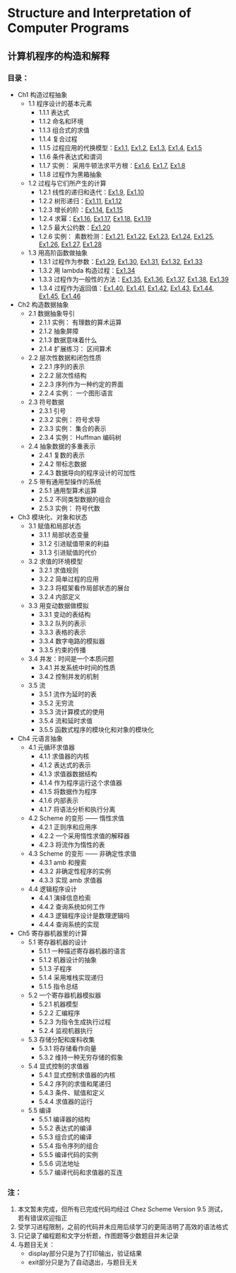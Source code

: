 # Structure and Interpretation of Computer Programs
计算机程序的构造和解释
-----

### 目录：
- Ch1 构造过程抽象
    - 1.1 程序设计的基本元素
        - 1.1.1 表达式
        - 1.1.2 命名和环境
        - 1.1.3 组合式的求值
        - 1.1.4 复合过程
        - 1.1.5 过程应用的代换模型：[Ex1.1](https://github.com/CN-DXTZ/SICP/blob/master/answer/Ch1/1_1.scm), [Ex1.2](https://github.com/CN-DXTZ/SICP/blob/master/answer/Ch1/1_2.scm), [Ex1.3](https://github.com/CN-DXTZ/SICP/blob/master/answer/Ch1/1_3.scm), [Ex1.4](https://github.com/CN-DXTZ/SICP/blob/master/answer/Ch1/1_4.scm), [Ex1.5](https://github.com/CN-DXTZ/SICP/blob/master/answer/Ch1/1_5.scm)
        - 1.1.6 条件表达式和谓词
        - 1.1.7 实例： 采用牛顿法求平方根：[Ex1.6](https://github.com/CN-DXTZ/SICP/blob/master/answer/Ch1/1_6.scm), [Ex1.7](https://github.com/CN-DXTZ/SICP/blob/master/answer/Ch1/1_7.scm), [Ex1.8](https://github.com/CN-DXTZ/SICP/blob/master/answer/Ch1/1_8.scm)
        - 1.1.8 过程作为黑箱抽象
    - 1.2 过程与它们所产生的计算 
        - 1.2.1 线性的递归和迭代：[Ex1.9](https://github.com/CN-DXTZ/SICP/blob/master/answer/Ch1/1_9.scm), [Ex1.10](https://github.com/CN-DXTZ/SICP/blob/master/answer/Ch1/1_10.scm)
        - 1.2.2 树形递归：[Ex1.11](https://github.com/CN-DXTZ/SICP/blob/master/answer/Ch1/1_11.scm), [Ex1.12](https://github.com/CN-DXTZ/SICP/blob/master/answer/Ch1/1_12.scm)
        - 1.2.3 增长的阶：[Ex1.14](https://github.com/CN-DXTZ/SICP/blob/master/answer/Ch1/1_14.scm), [Ex1.15](https://github.com/CN-DXTZ/SICP/blob/master/answer/Ch1/1_15.scm)
        - 1.2.4 求幂：[Ex1.16](https://github.com/CN-DXTZ/SICP/blob/master/answer/Ch1/1_16.scm), [Ex1.17](https://github.com/CN-DXTZ/SICP/blob/master/answer/Ch1/1_17.scm), [Ex1.18](https://github.com/CN-DXTZ/SICP/blob/master/answer/Ch1/1_18.scm), [Ex1.19](https://github.com/CN-DXTZ/SICP/blob/master/answer/Ch1/1_19.scm)
        - 1.2.5 最大公约数：[Ex1.20](https://github.com/CN-DXTZ/SICP/blob/master/answer/Ch1/1_20.scm)
        - 1.2.6 实例： 素数检测：[Ex1.21](https://github.com/CN-DXTZ/SICP/blob/master/answer/Ch1/1_21.scm), [Ex1.22](https://github.com/CN-DXTZ/SICP/blob/master/answer/Ch1/1_22.scm), [Ex1.23](https://github.com/CN-DXTZ/SICP/blob/master/answer/Ch1/1_23.scm), [Ex1.24](https://github.com/CN-DXTZ/SICP/blob/master/answer/Ch1/1_24.scm), [Ex1.25](https://github.com/CN-DXTZ/SICP/blob/master/answer/Ch1/1_25.scm), [Ex1.26](https://github.com/CN-DXTZ/SICP/blob/master/answer/Ch1/1_26.scm), [Ex1.27](https://github.com/CN-DXTZ/SICP/blob/master/answer/Ch1/1_27.scm), [Ex1.28](https://github.com/CN-DXTZ/SICP/blob/master/answer/Ch1/1_28.scm)
    - 1.3 用高阶函数做抽象
        - 1.3.1 过程作为参数：[Ex1.29](https://github.com/CN-DXTZ/SICP/blob/master/answer/Ch1/1_29.scm), [Ex1.30](https://github.com/CN-DXTZ/SICP/blob/master/answer/Ch1/1_30.scm), [Ex1.31](https://github.com/CN-DXTZ/SICP/blob/master/answer/Ch1/1_31.scm), [Ex1.32](https://github.com/CN-DXTZ/SICP/blob/master/answer/Ch1/1_32.scm), [Ex1.33](https://github.com/CN-DXTZ/SICP/blob/master/answer/Ch1/1_33.scm)
        - 1.3.2 用 lambda 构造过程：[Ex1.34](https://github.com/CN-DXTZ/SICP/blob/master/answer/Ch1/1_34.scm)
        - 1.3.3 过程作为一般性的方法：[Ex1.35](https://github.com/CN-DXTZ/SICP/blob/master/answer/Ch1/1_35.scm), [Ex1.36](https://github.com/CN-DXTZ/SICP/blob/master/answer/Ch1/1_36.scm), [Ex1.37](https://github.com/CN-DXTZ/SICP/blob/master/answer/Ch1/1_37.scm), [Ex1.38](https://github.com/CN-DXTZ/SICP/blob/master/answer/Ch1/1_38.scm), [Ex1.39](https://github.com/CN-DXTZ/SICP/blob/master/answer/Ch1/1_39.scm)
        - 1.3.4 过程作为返回值：[Ex1.40](https://github.com/CN-DXTZ/SICP/blob/master/answer/Ch1/1_40.scm), [Ex1.41](https://github.com/CN-DXTZ/SICP/blob/master/answer/Ch1/1_41.scm), [Ex1.42](https://github.com/CN-DXTZ/SICP/blob/master/answer/Ch1/1_42.scm), [Ex1.43](https://github.com/CN-DXTZ/SICP/blob/master/answer/Ch1/1_43.scm), [Ex1.44](https://github.com/CN-DXTZ/SICP/blob/master/answer/Ch1/1_44.scm), [Ex1.45](https://github.com/CN-DXTZ/SICP/blob/master/answer/Ch1/1_45.scm), [Ex1.46](https://github.com/CN-DXTZ/SICP/blob/master/answer/Ch1/1_46.scm)
- Ch2 构造数据抽象
    - 2.1 数据抽象导引
        - 2.1.1 实例： 有理数的算术运算
        - 2.1.2 抽象屏障
        - 2.1.3 数据意味着什么
        - 2.1.4 扩展练习： 区间算术
    - 2.2 层次性数据和闭包性质
        - 2.2.1 序列的表示
        - 2.2.2 层次性结构
        - 2.2.3 序列作为一种约定的界面
        - 2.2.4 实例： 一个图形语言
    - 2.3 符号数据
        - 2.3.1 引号
        - 2.3.2 实例： 符号求导
        - 2.3.3 实例： 集合的表示
        - 2.3.4 实例： Huffman 编码树
    - 2.4 抽象数据的多重表示
        - 2.4.1 复数的表示
        - 2.4.2 带标志数据
        - 2.4.3 数据导向的程序设计的可加性
    - 2.5 带有通用型操作的系统
        - 2.5.1 通用型算术运算
        - 2.5.2 不同类型数据的组合
        - 2.5.3 实例： 符号代数
- Ch3 模块化、对象和状态
    - 3.1 赋值和局部状态
        - 3.1.1 局部状态变量
        - 3.1.2 引进赋值带来的利益
        - 3.1.3 引进赋值的代价
    - 3.2 求值的环境模型
        - 3.2.1 求值规则
        - 3.2.2 简单过程的应用
        - 3.2.3 将框架看作局部状态的展台
        - 3.2.4 内部定义
    - 3.3 用变动数据做模拟
        - 3.3.1 变动的表结构
        - 3.3.2 队列的表示
        - 3.3.3 表格的表示
        - 3.3.4 数字电路的模拟器
        - 3.3.5 约束的传播
    - 3.4 并发：时间是一个本质问题
        - 3.4.1 并发系统中时间的性质
        - 3.4.2 控制并发的机制
    - 3.5 流
        - 3.5.1 流作为延时的表
        - 3.5.2 无穷流
        - 3.5.3 流计算模式的使用
        - 3.5.4 流和延时求值
        - 3.5.5 函数式程序的模块化和对象的模块化
- Ch4 元语言抽象
    - 4.1 元循环求值器
        - 4.1.1 求值器的内核
        - 4.1.2 表达式的表示
        - 4.1.3 求值器数据结构
        - 4.1.4 作为程序运行这个求值器
        - 4.1.5 将数据作为程序
        - 4.1.6 内部表示
        - 4.1.7 将语法分析和执行分离
    - 4.2 Scheme 的变形 —— 惰性求值
        - 4.2.1 正则序和应用序
        - 4.2.2 一个采用惰性求值的解释器
        - 4.2.3 将流作为惰性的表
    - 4.3 Scheme 的变形 —— 非确定性求值
        - 4.3.1 amb 和搜索
        - 4.3.2 非确定性程序的实例
        - 4.3.3 实现 amb 求值器
    - 4.4 逻辑程序设计
        - 4.4.1 演绎信息检索
        - 4.4.2 查询系统如何工作
        - 4.4.3 逻辑程序设计是数理逻辑吗
        - 4.4.4 查询系统的实现
- Ch5 寄存器机器里的计算
    - 5.1 寄存器机器的设计
        - 5.1.1 一种描述寄存器机器的语言
        - 5.1.2 机器设计的抽象
        - 5.1.3 子程序
        - 5.1.4 采用堆栈实现递归
        - 5.1.5 指令总结
    - 5.2 一个寄存器机器模拟器
        - 5.2.1 机器模型
        - 5.2.2 汇编程序
        - 5.2.3 为指令生成执行过程
        - 5.2.4 监视机器执行
    - 5.3 存储分配和废料收集
        - 5.3.1 将存储看作向量
        - 5.3.2 维持一种无穷存储的假象
    - 5.4 显式控制的求值器
        - 5.4.1 显式控制求值器的内核
        - 5.4.2 序列的求值和尾递归
        - 5.4.3 条件、赋值和定义
        - 5.4.4 求值器的运行
    - 5.5 编译
        - 5.5.1 编译器的结构
        - 5.5.2 表达式的编译
        - 5.5.3 组合式的编译
        - 5.5.4 指令序列的组合
        - 5.5.5 编译代码的实例
        - 5.5.6 词法地址
        - 5.5.7 编译代码和求值器的互连


### 注：
1. 本文暂未完成，但所有已完成代码均经过 Chez Scheme Version 9.5 测试，若有错误欢迎指正
1. 受学习进程限制，之前的代码并未应用后续学习的更简洁明了高效的语法格式
1. 只记录了编程题和文字分析题，作图题等少数题目并未记录
1. 与题目无关：
    - display部分只是为了打印输出，验证结果
    - exit部分只是为了自动退出，与题目无关